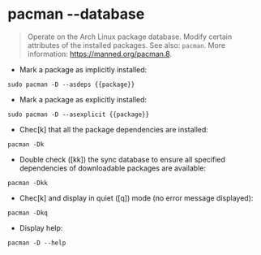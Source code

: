 # pacman --database

> Operate on the Arch Linux package database.
> Modify certain attributes of the installed packages.
> See also: `pacman`.
> More information: <https://manned.org/pacman.8>.

- Mark a package as implicitly installed:

`sudo pacman -D --asdeps {{package}}`

- Mark a package as explicitly installed:

`sudo pacman -D --asexplicit {{package}}`

- Chec[k] that all the package dependencies are installed:

`pacman -Dk`

- Double check ([kk]) the sync database to ensure all specified dependencies of downloadable packages are available:

`pacman -Dkk`

- Chec[k] and display in quiet ([q]) mode (no error message displayed):

`pacman -Dkq`

- Display help:

`pacman -D --help`
